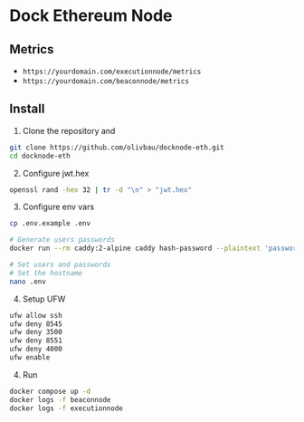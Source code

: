 # Dock Ethereum Node

## Metrics

* `https://yourdomain.com/executionnode/metrics`
* `https://yourdomain.com/beaconnode/metrics`

## Install 

1. Clone the repository and
```bash
git clone https://github.com/olivbau/docknode-eth.git
cd docknode-eth
```

2. Configure jwt.hex
```bash
openssl rand -hex 32 | tr -d "\n" > "jwt.hex"
```

3. Configure env vars
```bash
cp .env.example .env

# Generate users passwords
docker run --rm caddy:2-alpine caddy hash-password --plaintext 'password'

# Set users and passwords
# Set the hostname
nano .env
```

4. Setup UFW
```bash
ufw allow ssh
ufw deny 8545
ufw deny 3500
ufw deny 8551
ufw deny 4000
ufw enable
```

4. Run
```bash
docker compose up -d
docker logs -f beaconnode
docker logs -f executionnode
```